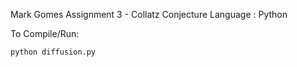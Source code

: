 Mark Gomes
Assignment 3 - Collatz Conjecture
Language : Python

To Compile/Run:

    python diffusion.py   

